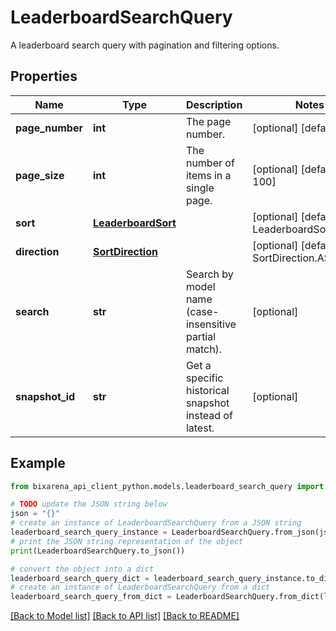 # LeaderboardSearchQuery

A leaderboard search query with pagination and filtering options.

## Properties

| Name            | Type                                      | Description                                            | Notes                                        |
| --------------- | ----------------------------------------- | ------------------------------------------------------ | -------------------------------------------- |
| **page_number** | **int**                                   | The page number.                                       | [optional] [default to 0]                    |
| **page_size**   | **int**                                   | The number of items in a single page.                  | [optional] [default to 100]                  |
| **sort**        | [**LeaderboardSort**](LeaderboardSort.md) |                                                        | [optional] [default to LeaderboardSort.RANK] |
| **direction**   | [**SortDirection**](SortDirection.md)     |                                                        | [optional] [default to SortDirection.ASC]    |
| **search**      | **str**                                   | Search by model name (case-insensitive partial match). | [optional]                                   |
| **snapshot_id** | **str**                                   | Get a specific historical snapshot instead of latest.  | [optional]                                   |

## Example

```python
from bixarena_api_client_python.models.leaderboard_search_query import LeaderboardSearchQuery

# TODO update the JSON string below
json = "{}"
# create an instance of LeaderboardSearchQuery from a JSON string
leaderboard_search_query_instance = LeaderboardSearchQuery.from_json(json)
# print the JSON string representation of the object
print(LeaderboardSearchQuery.to_json())

# convert the object into a dict
leaderboard_search_query_dict = leaderboard_search_query_instance.to_dict()
# create an instance of LeaderboardSearchQuery from a dict
leaderboard_search_query_from_dict = LeaderboardSearchQuery.from_dict(leaderboard_search_query_dict)
```

[[Back to Model list]](../README.md#documentation-for-models) [[Back to API list]](../README.md#documentation-for-api-endpoints) [[Back to README]](../README.md)
